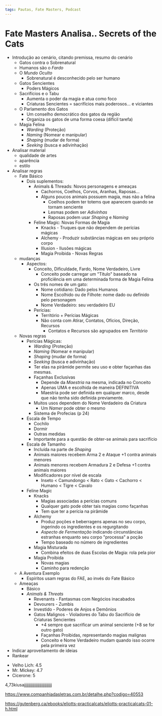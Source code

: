 ```yaml
---
tags: Pautas, Fate Masters, Podcast
---
```

# Fate Masters Analisa.. Secrets of the Cats

- Introdução ao cenário, citando premissa, resumo do cenário
    - Gatos contra o Sobrenatural
    - Humanos são o _Fardo_
    - O _Mundo Oculto_
        - Sobrenatural é desconhecido pelo ser humano
    - Gatos Sencientes
        - Poders Mágicos
    - Sacrifícios e o Tabu
        - Aumenta o poder da magia e atua como foco
        - Criaturas Sencientes = sacrifícios mais poderosos... e viciantes
    - O Parlamento dos Gatos
        - Um conselho democrático dos gatos da região
        - Organiza os gatos de uma forma coesa (difícil tarefa)
    - Magia Felina
        - _Warding_ (Proteção)
        - _Naming_ (Nomear e manipular)
        - _Shaping_ (mudar de forma)
        - _Seeking_ (busca e adivinhação)
- Analisar material 
	- qualidade de artes 
	- aparência
	- estilo
- Analisar regras 
    - Fate Básico
        - Dois suplementos: 
            - Animals & Threads: Novos personagens e ameaças
                - Cachorros, Coelhos, Corvos, Aranhas, Raposas...
                - Alguns poucos animais possuem magia, mas não a felina
                    - Coelhos podem ter totems que aparecem quando se tornam senciente
                    - Lesmas podem ser _Adivinhas_
                    - Raposas podem usar _Shaping_ e _Naming_
            - Feline Magic: Novas Formas de Magia
                - Knacks - Truques que não dependem de perícias mágicas
                - Alchemy - Produzir substâncias mágicas em seu próprio corpo
                - Illusion - Ilusões mágicas
                - Magia Proibida - Novas Regras
	- mudanças
	    - Aspectos:
	        - Conceito, Dificuldade, Fardo, Nome Verdadeiro, Livre
	            - Conceito pode carregar um "Título" baseado na proficiência em uma determinada forma de Magia Felina
            - Os três nomes de um gato:
                - Nome cotidiano: Dado pelos Humanos
                - Nome Escolhido ou de Filhote: nome dado ou definido pelo personagem
                - Nome Verdadeiro: seu verdadeiro EU
	        - Perícias:
	            - Território + Perícias Mágicas
	            - Não conta com Atirar, Contatos, Ofícios, Direção, Recursos
	                - Contatos e Recursos são agrupados em _Território_
	- Novas regras
	    - Perícias Mágicas:
            - _Warding_ (Proteção)
            - _Naming_ (Nomear e manipular)
            - _Shaping_ (mudar de forma)
            - _Seeking_ (busca e adivinhação)
            - Ter elas na pirâmide permite seu uso e obter façanhas das mesmas.
            - Façanhas Exclusivas
                - Depende da _Maestria_ na mesma, indicada no Conceito
                - Apenas UMA e escolhida de maneira DEFINITIVA
                - Maestria pode ser definida em qualquer marco, desde que não tenha sido definida previamente.
            - Muitos usos dependem do Nome Verdadeiro da Criatura
                - Um _Namer_ pode obter o mesmo
            - Sistema de Profecias (p 24)
        - Escala de Tempo
            - Cochilo
            - Dormir
            - Outras medidas
            - Importante para a questão de obter-se animais para sacrifício
        - Escala de Tamanho
            - Incluída na parte de _Shaping_
            - Animais maiores recebem Arma 2 e Ataque +1 contra animais menores
            - Animais menores recebem Armadura 2 e Defesa +1 contra animais maiores
            - Modificadores por nível de escala
                - Inseto < Camundongo < Rato < Gato < Cachorro < Humano < Tigre < Cavalo
        - Feline Magic
            - Knacks
                - Magias associadas a perícias comuns
                - Qualquer gato pode obter tais magias como façanhas
                - Tem que ter a perícia na pirâmide
            - Alchemy
                - Produz poções e beberragens apenas no seu corpo, ingerindo os ingredientes e os regurgitando
                - _Aspecto de Fermentação_ indicando circunstâncias estranhas enquanto seu corpo "processa" a poção
                - Tempo baseado no número de ingredientes
            - Magia Misturada
                - Combina efeitos de duas Escolas de Magia: rola pela pior
            - Magia Proibida
                - Novas magias
                - Caminho para redenção
    - A Aventura Exemplo
        - Espíritos usam regras do FAE, ao invés do Fate Básico
    - Ameaças
        - Básico
        - _Animals & Threats_
            - Revenants - Fantasmas com Negócios inacabados
            - Devourers - Zumbis
            - Investido - Poderes de Anjos e Demônios
            - Gatos Malignos - Violadores do Tabu do Sacrifício de Criaturas Sencientes
                - +4 sempre que sacrificar um animal senciente (+8 se for outro gato)
                - Façanhas Proibidas, representando magias malignas
                - Conceito e Nome Verdadeiro mudam quando isso ocorre pela primeira vez
- Indicar aproveitamento de ideias
- Rankear

+ Velho Lich: 4.5
+ Mr. Mickey: 4.7
+ Cicerone: 5

4,73kiusajjjjjjjjjjjjjjjjjjjjjjjjjjj

https://www.companhiadasletras.com.br/detalhe.php?codigo=40553<a href="https://www.companhiadasletras.com.br/detalhe.php?codigo=40553"></a>

https://gutenberg.ca/ebooks/eliotts-practicalcats/eliotts-practicalcats-01-h.html
